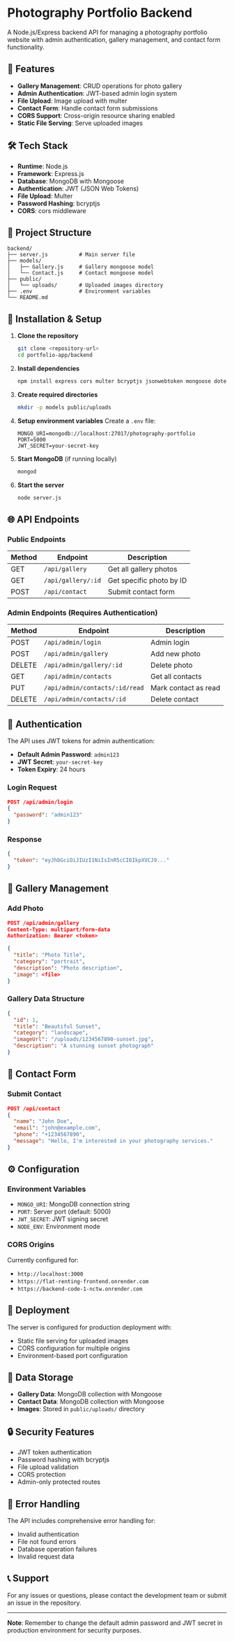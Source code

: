 # Photography Portfolio Backend

A Node.js/Express backend API for managing a photography portfolio website with admin authentication, gallery management, and contact form functionality.

## 🚀 Features

- **Gallery Management**: CRUD operations for photo gallery
- **Admin Authentication**: JWT-based admin login system
- **File Upload**: Image upload with multer
- **Contact Form**: Handle contact form submissions
- **CORS Support**: Cross-origin resource sharing enabled
- **Static File Serving**: Serve uploaded images

## 🛠️ Tech Stack

- **Runtime**: Node.js
- **Framework**: Express.js
- **Database**: MongoDB with Mongoose
- **Authentication**: JWT (JSON Web Tokens)
- **File Upload**: Multer
- **Password Hashing**: bcryptjs
- **CORS**: cors middleware

## 📁 Project Structure

```
backend/
├── server.js          # Main server file
├── models/
│   ├── Gallery.js     # Gallery mongoose model
│   └── Contact.js     # Contact mongoose model
├── public/
│   └── uploads/       # Uploaded images directory
├── .env               # Environment variables
└── README.md
```

## 🔧 Installation & Setup

1. **Clone the repository**
   ```bash
   git clone <repository-url>
   cd portfolio-app/backend
   ```

2. **Install dependencies**
   ```bash
   npm install express cors multer bcryptjs jsonwebtoken mongoose dotenv
   ```

3. **Create required directories**
   ```bash
   mkdir -p models public/uploads
   ```

4. **Setup environment variables**
   Create a `.env` file:
   ```
   MONGO_URI=mongodb://localhost:27017/photography-portfolio
   PORT=5000
   JWT_SECRET=your-secret-key
   ```

5. **Start MongoDB** (if running locally)
   ```bash
   mongod
   ```

6. **Start the server**
   ```bash
   node server.js
   ```

## 🌐 API Endpoints

### Public Endpoints

| Method | Endpoint | Description |
|--------|----------|-------------|
| GET | `/api/gallery` | Get all gallery photos |
| GET | `/api/gallery/:id` | Get specific photo by ID |
| POST | `/api/contact` | Submit contact form |

### Admin Endpoints (Requires Authentication)

| Method | Endpoint | Description |
|--------|----------|-------------|
| POST | `/api/admin/login` | Admin login |
| POST | `/api/admin/gallery` | Add new photo |
| DELETE | `/api/admin/gallery/:id` | Delete photo |
| GET | `/api/admin/contacts` | Get all contacts |
| PUT | `/api/admin/contacts/:id/read` | Mark contact as read |
| DELETE | `/api/admin/contacts/:id` | Delete contact |

## 🔐 Authentication

The API uses JWT tokens for admin authentication:

- **Default Admin Password**: `admin123`
- **JWT Secret**: `your-secret-key`
- **Token Expiry**: 24 hours

### Login Request
```json
POST /api/admin/login
{
  "password": "admin123"
}
```

### Response
```json
{
  "token": "eyJhbGciOiJIUzI1NiIsInR5cCI6IkpXVCJ9..."
}
```

## 📸 Gallery Management

### Add Photo
```json
POST /api/admin/gallery
Content-Type: multipart/form-data
Authorization: Bearer <token>

{
  "title": "Photo Title",
  "category": "portrait",
  "description": "Photo description",
  "image": <file>
}
```

### Gallery Data Structure
```json
{
  "id": 1,
  "title": "Beautiful Sunset",
  "category": "landscape",
  "imageUrl": "/uploads/1234567890-sunset.jpg",
  "description": "A stunning sunset photograph"
}
```

## 📧 Contact Form

### Submit Contact
```json
POST /api/contact
{
  "name": "John Doe",
  "email": "john@example.com",
  "phone": "+1234567890",
  "message": "Hello, I'm interested in your photography services."
}
```

## ⚙️ Configuration

### Environment Variables
- `MONGO_URI`: MongoDB connection string
- `PORT`: Server port (default: 5000)
- `JWT_SECRET`: JWT signing secret
- `NODE_ENV`: Environment mode

### CORS Origins
Currently configured for:
- `http://localhost:3000`
- `https://flat-renting-frontend.onrender.com`
- `https://backend-code-1-nctw.onrender.com`

## 🚀 Deployment

The server is configured for production deployment with:
- Static file serving for uploaded images
- CORS configuration for multiple origins
- Environment-based port configuration

## 📝 Data Storage

- **Gallery Data**: MongoDB collection with Mongoose
- **Contact Data**: MongoDB collection with Mongoose
- **Images**: Stored in `public/uploads/` directory

## 🔒 Security Features

- JWT token authentication
- Password hashing with bcryptjs
- File upload validation
- CORS protection
- Admin-only protected routes

## 🐛 Error Handling

The API includes comprehensive error handling for:
- Invalid authentication
- File not found errors
- Database operation failures
- Invalid request data

## 📞 Support

For any issues or questions, please contact the development team or submit an issue in the repository.

---

**Note**: Remember to change the default admin password and JWT secret in production environment for security purposes.
